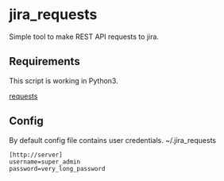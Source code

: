 jira_requests
=============

Simple tool to make REST API requests to jira.

Requirements
------------
This script is working in Python3.

[requests](python-requests.org)

Config
------
By default config file contains user credentials. ~/.jira_requests

```
[http://server]
username=super_admin
password=very_long_password
```
